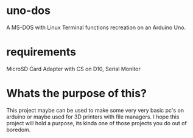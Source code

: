 # uno-dos
A MS-DOS with Linux Terminal functions recreation on an Arduino Uno.

# requirements
MicroSD Card Adapter with CS on D10, 
Serial Monitor

# Whats the purpose of this?
This project maybe can be used to make some very very basic pc's on arduino or maybe used for 3D printers with file managers. I hope this project will hold a purpose, its kinda one of those projects you do out of boredom.
